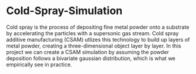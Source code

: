 # Cold-Spray-Simulation

Cold spray is the process of depositing fine metal powder onto a substrate by accelerating the particles with a supersonic gas stream. Cold spray additive manufacturing (CSAM) utlizes this technology to build up layers of metal powder, creating a three-dimensional object layer by layer. In this project we can create a CSAM simulation by assuming the powder deposition follows a bivariate gaussian distribution, which is what we empirically see in practice. 
